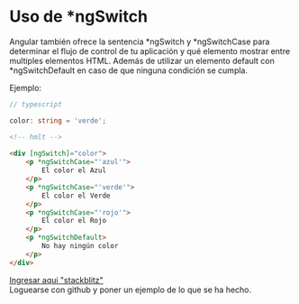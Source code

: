 # Uso de *ngSwitch


Angular también ofrece la sentencia *ngSwitch y *ngSwitchCase para determinar el flujo de control de tu aplicación y qué elemento mostrar entre multiples elementos HTML. Además de utilizar un elemento default con *ngSwitchDefault en caso de que ninguna condición se cumpla.

Ejemplo:

```typescript
// typescript

color: string = 'verde';
```

```html
<!-- hmlt -->
    
<div [ngSwitch]="color">
    <p *ngSwitchCase="'azul'">
        El color el Azul
    </p>
    <p *ngSwitchCase="'verde'">
        El color el Verde
    </p>
    <p *ngSwitchCase="'rojo'">
        El color el Rojo
    </p>
    <p *ngSwitchDefault>
        No hay ningún color
    </p>
</div>
```


[Ingresar aqui "stackblitz"](https://stackblitz.com/)   
Loguearse con github y poner un ejemplo de lo que se ha hecho.
